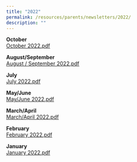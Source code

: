 ```yaml
---
title: "2022"
permalink: /resources/parents/newsletters/2022/
description: ""
---
```

**October** <br>
[October 2022.pdf](/files/2022%20XMS%20Oct%20Newsletter.pdf)

  

**August/September** <br>
[August / September 2022.pdf](/files/2022%20XMS%20Aug%20Newsletter.pdf)

**July**   <br>
[July 2022.pdf](/files/2022%20XMS%20July%20Newsletter.pdf)

  

**May/June**   <br>
[May/June 2022.pdf](/files/04%202022%20XMS%20May%20June%20Newsletter.pdf)

  

**March/April**   <br>
[March/April 2022.pdf](/files/03%202022%20XMS%20March%20Newsletter.pdf)

  

**February** <br>
[February 2022.pdf](/files/02%202022%20XMS%20February%20Newsletter.pdf)

  

**January** <br>
[January 2022.pdf](/files/2022%20XMS%20January%20Newsletter.pdf)